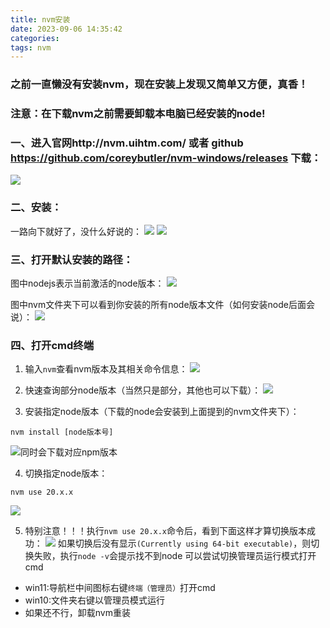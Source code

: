 ```yaml
---
title: nvm安装
date: 2023-09-06 14:35:42
categories:
tags: nvm
---
```


### 之前一直懒没有安装nvm，现在安装上发现又简单又方便，真香！

### 注意：在下载nvm之前需要卸载本电脑已经安装的node!

### 一、进入官网http://nvm.uihtm.com/ 或者 github https://github.com/coreybutler/nvm-windows/releases 下载：

![](http://www.guoxh.com/blog/img/nvm/1.png)

### 二、安装：
一路向下就好了，没什么好说的：
![](http://www.guoxh.com/blog/img/nvm/2.png)
![](http://www.guoxh.com/blog/img/nvm/3.png)

### 三、打开默认安装的路径：

图中nodejs表示当前激活的node版本：
![](http://www.guoxh.com/blog/img/nvm/4.png)

图中nvm文件夹下可以看到你安装的所有node版本文件（如何安装node后面会说）：
![](http://www.guoxh.com/blog/img/nvm/5.png)

### 四、打开cmd终端
1. 输入`nvm`查看nvm版本及其相关命令信息：
![](http://www.guoxh.com/blog/img/nvm/6.png)

2. 快速查询部分node版本（当然只是部分，其他也可以下载）：
![](http://www.guoxh.com/blog/img/nvm/7.png)

3. 安装指定node版本（下载的node会安装到上面提到的nvm文件夹下）：
```
nvm install [node版本号]
```
![同时会下载对应npm版本](http://www.guoxh.com/blog/img/nvm/8.png)

4. 切换指定node版本：
```
nvm use 20.x.x
```
![](http://www.guoxh.com/blog/img/nvm/9.png)

5. 特别注意！！！执行`nvm use 20.x.x`命令后，看到下面这样才算切换版本成功：
![](http://www.guoxh.com/blog/img/nvm/10.png)
如果切换后没有显示`(Currently using 64-bit executable)`，则切换失败，执行`node -v`会提示找不到node
可以尝试切换管理员运行模式打开cmd
* win11:导航栏中间图标右键`终端（管理员）`打开cmd
* win10:文件夹右键以管理员模式运行
* 如果还不行，卸载nvm重装